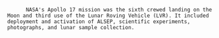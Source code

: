 
          NASA's Apollo 17 mission was the sixth crewed landing on the Moon and third use of the Lunar Roving Vehicle (LVR). It included deployment and activation of ALSEP, scientific experiments, photographs, and lunar sample collection.
        